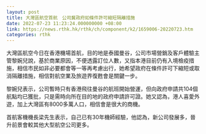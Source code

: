 ```yaml
---
layout: post
title: 大灣區航空首航　公司冀政府如條件許可縮短隔離措施
date: 2022-07-23 11:23:24.000000000 +08:00
link: https://news.rthk.hk/rthk/ch/component/k2/1659006-20220723.htm
categories: rthk
---
```


大灣區航空今日在香港機場首航，目的地是泰國曼谷，公司市場營銷及客戶體驗主管黎婉兒說，基於商業原因，不便透露訂位人數，又指本港目前仍有入境檢疫措施，相信市民如非必要都會等一等再考慮出行，她希望政府在條件許可下縮短或取消隔離措施，相信對航空業及旅遊界復甦會是關鍵一步。

黎婉兒表示，公司暫時只有香港飛往曼谷的航班開始營運，但向政府申請共104個航點均已獲批，只是需時向所在目的地的政府申請許可證。她又認為，港人喜愛外遊，加上大灣區有8000多萬人口，相信會是很大的商機。

首航客機機長梁先生表示，自己已有30年機師經驗，他認為，新公司發展多，晉升前景會較其他大型航空公司更多。
